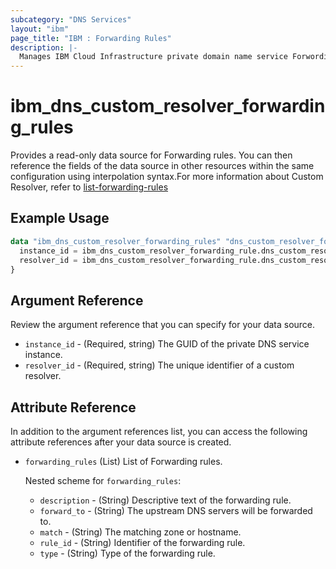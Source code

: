 ```yaml
---
subcategory: "DNS Services"
layout: "ibm"
page_title: "IBM : Forwarding Rules"
description: |-
  Manages IBM Cloud Infrastructure private domain name service Forwording Rules.
---
```


# ibm_dns_custom_resolver_forwarding_rules

Provides a read-only data source for Forwarding rules. You can then reference the fields of the data source in other resources within the same configuration using interpolation syntax.For more information about Custom Resolver, refer to [list-forwarding-rules](https://cloud.ibm.com/apidocs/dns-svcs#list-forwarding-rules)

## Example Usage

```terraform
data "ibm_dns_custom_resolver_forwarding_rules" "dns_custom_resolver_forwarding_rules" {
  instance_id = ibm_dns_custom_resolver_forwarding_rule.dns_custom_resolver_forwarding_rule.instance_id
  resolver_id = ibm_dns_custom_resolver_forwarding_rule.dns_custom_resolver_forwarding_rule.resolver_id
}
```

## Argument Reference

Review the argument reference that you can specify for your data source.

- `instance_id` - (Required, string) The GUID of the private DNS service instance.
- `resolver_id` - (Required, string) The unique identifier of a custom resolver.

## Attribute Reference

In addition to the argument references list, you can access the following attribute references after your data source is created.

- `forwarding_rules` (List) List of Forwarding rules.

	Nested scheme for `forwarding_rules`:
	- `description` - (String) Descriptive text of the forwarding rule.
	- `forward_to` - (String) The upstream DNS servers will be forwarded to.
	- `match` - (String) The matching zone or hostname.
	- `rule_id` - (String) Identifier of the forwarding rule.
	- `type` - (String) Type of the forwarding rule.

	
	
	

